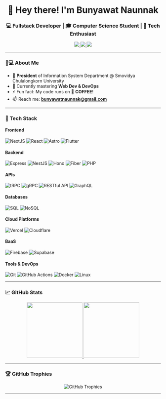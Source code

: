 <h1 align="center">👋 Hey there! I'm Bunyawat Naunnak</h1>
<h3 align="center">💻 Fullstack Developer | 🎓 Computer Science Student | 🚀 Tech Enthusiast</h3>

<p align="center">
  <a href="https://www.linkedin.com/in/your-linkedin">
    <img src="https://img.shields.io/badge/LinkedIn-0077B5?style=for-the-badge&logo=linkedin&logoColor=white" />
  </a>
  <a href="mailto:bunyawatnaunnak@gmail.com">
    <img src="https://img.shields.io/badge/Gmail-D14836?style=for-the-badge&logo=gmail&logoColor=white" />
  </a>
  <a href="https://github.com/bunnybunbun37204">
    <img src="https://komarev.com/ghpvc/?username=bunnybunbun37204&label=Profile%20Views&color=0e75b6&style=for-the-badge" />
  </a>
</p>

---

### 🧑💻 About Me
- 🔭 **President** of Information System Department @ Smovidya Chulalongkorn University
- 🌱 Currently mastering **Web Dev & DevOps**
- ⚡ Fun fact: My code runs on 🧋 **COFFEE**!
- 📫 Reach me: **bunyawatnaunnak@gmail.com**

---

### 🚀 Tech Stack
#### **Frontend**
![NextJS](https://img.shields.io/badge/-Next.js-000000?logo=next.js&logoColor=white)
![React](https://img.shields.io/badge/-React-61DAFB?logo=react&logoColor=black)
![Astro](https://img.shields.io/badge/-Astro-FF5D01?logo=astro&logoColor=white)
![Flutter](https://img.shields.io/badge/-Flutter-02569B?logo=flutter&logoColor=white)

#### **Backend**
![Express](https://img.shields.io/badge/-Express-000000?logo=express&logoColor=white)
![NestJS](https://img.shields.io/badge/-NestJS-E0234E?logo=nestjs&logoColor=white)
![Hono](https://img.shields.io/badge/-Hono-FF6B6B?logo=cloudflare&logoColor=white)
![Fiber](https://img.shields.io/badge/-Fiber-00D8FF?logo=go&logoColor=white)
![PHP](https://img.shields.io/badge/-PHP-777BB4?logo=php&logoColor=white)

#### **APIs**
![tRPC](https://img.shields.io/badge/-tRPC-3178C6?logo=typescript&logoColor=white)
![gRPC](https://img.shields.io/badge/-gRPC-448AFF?logo=grpc&logoColor=white)
![RESTful API](https://img.shields.io/badge/-REST-6DB33F?logo=rest&logoColor=white)
![GraphQL](https://img.shields.io/badge/-GraphQL-E10098?logo=graphql&logoColor=white)

#### **Databases**
![SQL](https://img.shields.io/badge/-SQL-4479A1?logo=mysql&logoColor=white)
![NoSQL](https://img.shields.io/badge/-NoSQL-4DB33D?logo=mongodb&logoColor=white)

#### **Cloud Platforms**
![Vercel](https://img.shields.io/badge/-Vercel-000000?logo=vercel&logoColor=white)
![Cloudflare](https://img.shields.io/badge/-Cloudflare-F38020?logo=cloudflare&logoColor=white)

#### **BaaS**
![Firebase](https://img.shields.io/badge/-Firebase-FFCA28?logo=firebase&logoColor=black)
![Supabase](https://img.shields.io/badge/-Supabase-3ECF8E?logo=supabase&logoColor=white)

#### **Tools & DevOps**
![Git](https://img.shields.io/badge/-Git-F05032?logo=git&logoColor=white)
![GitHub Actions](https://img.shields.io/badge/-GitHub%20Actions-2088FF?logo=github-actions&logoColor=white)
![Docker](https://img.shields.io/badge/-Docker-2496ED?logo=docker&logoColor=white)
![Linux](https://img.shields.io/badge/-Linux-FCC624?logo=linux&logoColor=black)

---

### 📈 GitHub Stats
<p align="center">
  <a href="https://github.com/bunnybunbun37204">
    <img height="180em" src="https://github-readme-stats.vercel.app/api?username=bunnybunbun37204&show_icons=true&theme=radical&hide_border=true" />
    <img height="180em" src="https://github-readme-stats.vercel.app/api/top-langs/?username=bunnybunbun37204&hide=jupyter%20notebook&layout=compact&theme=radical&hide_border=true" />
  </a>
</p>

---

### 🏆 GitHub Trophies
<p align="center">
  <img src="https://github-profile-trophy.vercel.app/?username=bunnybunbun37204&theme=onedark&no-frame=true&column=7" alt="GitHub Trophies" />
</p>

---
